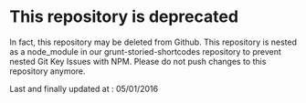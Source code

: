 # This repository is deprecated
In fact, this repository may be deleted from Github.
This repository is nested as a node_module in our grunt-storied-shortcodes repository to prevent nested Git Key Issues with NPM. Please do not push changes to this repository anymore.

Last and finally updated at : 05/01/2016
